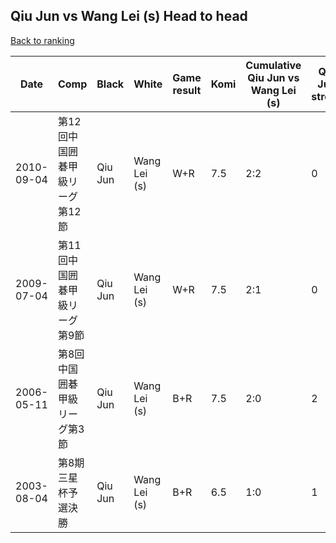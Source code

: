 ## Qiu Jun vs Wang Lei (s) Head to head

[Back to ranking](../../index.md)




| **Date** | **Comp** | **Black** | **White** | **Game result** | **Komi** | **Cumulative Qiu Jun vs Wang Lei (s)** | **Qiu Jun streak** | **Wang Lei (s) streak** | 
| --- | --- | --- | --- | --- | --- | --- | --- | --- |
| 2010-09-04 | 第12回中国囲碁甲級リーグ第12節 | Qiu Jun | Wang Lei (s) | W+R | 7.5 | 2:2 | 0 | 2 | 
| 2009-07-04 | 第11回中国囲碁甲級リーグ第9節 | Qiu Jun | Wang Lei (s) | W+R | 7.5 | 2:1 | 0 | 1 | 
| 2006-05-11 | 第8回中国囲碁甲級リーグ第3節 | Qiu Jun | Wang Lei (s) | B+R | 7.5 | 2:0 | 2 | 0 | 
| 2003-08-04 | 第8期三星杯予選決勝 | Qiu Jun | Wang Lei (s) | B+R | 6.5 | 1:0 | 1 | 0 |




